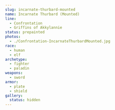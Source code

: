 ```yaml
---
slug: incarnate-thurbard-mounted
name: Incarnate Thurbard (Mounted)
line:
  - Confrontation
  - Griffins of Akkylannie
status: prepainted
photos:
  - ./Confrontation-IncarnateThurbardMounted.jpg
race:
  - human
  - elf
archetype:
  - fighter
  - paladin
weapons:
  - sword
armor:
  - plate
  - shield
gallery:
  status: hidden
---
```

